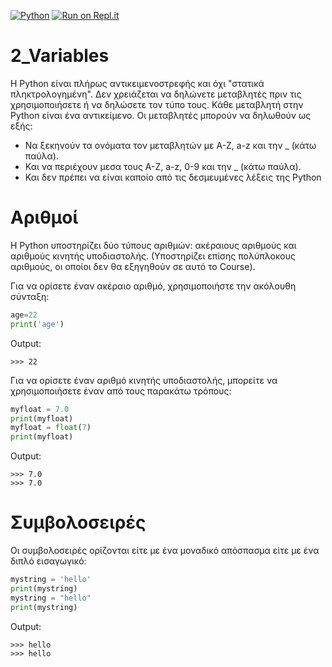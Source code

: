 [![Python](https://img.shields.io/badge/Python-3.7-orange)](https://www.python.org/downloads/release/python-2716/)
[![Run on Repl.it](https://repl.it/badge/github/athamour1/DisplayOutput)](https://repl.it/@athamour1/DisplayOutput)

# 2_Variables

Η Python είναι πλήρως αντικειμενοστρεφής και όχι "στατικά πληκτρολογημένη". Δεν χρειάζεται να δηλώνετε μεταβλητές πριν τις χρησιμοποιήσετε ή να δηλώσετε τον τύπο τους. Κάθε μεταβλητή στην Python είναι ένα αντικείμενο. 
Οι μεταβλητές μπορούν να δηλωθούν ως εξής:

- Να ξεκηνούν τα ονόματα τον μεταβλητών με A-Z, a-z και την _ (κάτω παύλα).
- Και να περιέχουν μεσα τους A-Z, a-z, 0-9 και την _ (κάτω παύλα).
- Και δεν πρέπει να είναι καποίο από τις δεσμευμένες λέξεις της Python

# Αριθμοί

Η Python υποστηρίζει δύο τύπους αριθμών: ακέραιους αριθμούς και αριθμούς κινητής υποδιαστολής. (Υποστηρίζει επίσης πολύπλοκους αριθμούς, οι οποίοι δεν θα εξηγηθούν σε αυτό το Course).

Για να ορίσετε έναν ακέραιο αριθμό, χρησιμοποιήστε την ακόλουθη σύνταξη:

```python
age=22
print('age')
```
Output:
```
>>> 22
```

Για να ορίσετε έναν αριθμό κινητής υποδιαστολής, μπορείτε να χρησιμοποιήσετε έναν από τους παρακάτω τρόπους:

```python
myfloat = 7.0
print(myfloat)
myfloat = float(7)
print(myfloat)
```
Output:
```
>>> 7.0
>>> 7.0
```

# Συμβολοσειρές

Οι συμβολοσειρές ορίζονται είτε με ένα μοναδικό απόσπασμα είτε με ένα διπλό εισαγωγικό:

```python
mystring = 'hello'
print(mystring)
mystring = "hello"
print(mystring)
```
Output:
```
>>> hello
>>> hello
```
